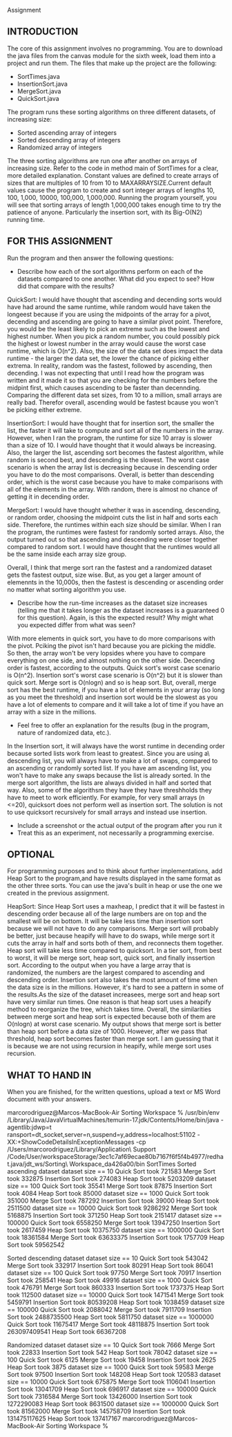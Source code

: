 Assignment
## INTRODUCTION

The core of this assignment involves no programming. You are to download the java files from the canvas module for the sixth week, load them into a project and run them. The files that make up the project are the following:

* SortTimes.java
* InsertionSort.java
* MergeSort.java
* QuickSort.java

The program runs these sorting algorithms on three different datasets, of increasing size:

* Sorted ascending array of integers
* Sorted descending array of integers
* Randomized array of integers

The three sorting algorithms are run one after another on arrays of increasing size. Refer to the code in method main of SortTimes for a clear, more detailed explanation. Constant values are defined to create arrays of sizes that are multiples of 10 from 10 to MAXARRAYSIZE.Current default values cause the program to create and sort integer arrays of lengths 10, 100, 1,000, 10000, 100,000, 1,000,000. Running the program yourself, you will see that sorting arrays of length 1,000,000 takes enough time to try the patience of anyone. Particularly the insertion sort, with its Big-O(N2) running time.

## FOR THIS ASSIGNMENT 

Run the program and then answer the following questions:

* Describe how each of the sort algorithms perform on each of the datasets compared to one another. What did you expect to see? How did that compare with the results?

QuickSort: I would have thought that ascending and decending sorts would have had around the same runtime, while random would have taken the longeest because if you are using the midpoints of the array for a pivot, decending and ascending are going to have a similar pivot point. Therefore, you would be the least likely to pick an extreme such as the lowest and highest number. When you pick a random number, you could possibly pick the highest or lowest number in the array would cause the worst case runtime, which is O(n^2). Also, the size of the data set does impact the data runtime - the larger the data set, the lower the chance of picking either extrema. In reality, random was the fastest, followed by ascending, then decending. I was not expecting that until I read how the program was written and it made it so that you are checking for the numbers before the midpint first, which causes ascending to be faster than decennding. Comparing the different data set sizes, from 10 to a million, small arrays are really bad. Therefor overall, ascending would be fastest bcause you won't be picking either extreme.

InsertionSort: I would have thought that for insertion sort, the smaller the list, the faster it will take to compute and sort all of the numbers in the array. However, when I ran the program, the runtime for size 10 array is slower than a size of 10. I would have thought that it would always be increasing. Also, the larger the list, ascending sort becomes the fastest algorithm, while random is second best, and descending is the slowest. The worst case scenario is when the array list is decreasing because in descending order you have to do the most comparisons. Overall, is better than descending order, which is the worst case because you have to make comparisons with all of the elements in the array. With random, there is almost no chance of getting it in decending order. 

MergeSort: I would have thought whether it was in ascending, descending, or random order, choosing the midpoint cuts the list in half and sorts each side. Therefore, the runtimes within each size should be similar. When I ran the program, the runtimes were fastest for randomly sorted arrays. Also, the output turned out so that ascending and descending were closer together compared to random sort. I would have thought that the runtimes would all be the same inside each array size group. 

Overall, I think that merge sort ran the fastest and a randomized dataset gets the fastest output, size wise. But, as you get a larger amount of elemennts in the 10,000s, then the fastest is descending or ascending order no matter what sorting algorithm you use.

* Describe how the run-time increases as the dataset size increases (telling me that it takes longer as the dataset increases is a guaranteed 0 for this question). Again, is this the expected result? Why might what you expected differ from what was seen?

 With more elements in quick sort, you have to do more comparisons with the pivot. Pciking the pivot isn't hard because you are picking the middle. So then, the array won't be very lopsides where you have to compare everything on one side, and almost nothing on the other side. Decending order is fastest, according to the outputs. Quick sort's worst case scenario is O(n^2). Insertion sort's worst case scenario is O(n^2) but it is slower than quick sort. Merge sort is O(nlogn) and so is heap sort. But, overall, merge sort has the best runtime, if you have a lot of elements in your array (so long as you meet the threshold) and insertion sort would be the slowest as you have a lot of elements to compare and it will take a lot of time if you have an array with a size in the millions. 

* Feel free to offer an explanation for the results (bug in the program, nature of randomized data, etc.).

In the Insertion sort, it will always have the worst runtime in decending order because sorted lists work from least to greatest. Since you are using a\ descending list, you will always have to make a lot of swaps, compared to an ascending or randomly sorted list. If you have am ascending list, you won't have to make any swaps because the list is already sorted. In the merge sort algorithm, the lists are always divided in half and sorted that way. Also, some of the algorithsm they have they have threshholds they have to meet to work efficiently. For example, for very small arrays (n <=20), quicksort does not perform well as insertion sort. The solution is not to use quicksort recursively for small arrays and instead use insertion. 
 

* Include a screenshot or the actual output of the program after you run it
* Treat this as an experiment, not necessarily a programming exercise. 

## OPTIONAL

For programming purposes and to think about further implementations, add Heap Sort to the program,and have results displayed in the same format as the other three sorts. You can use the java's built in heap or use the one we created in the previous assignment.

HeapSort: Since Heap Sort uses a maxheap, I predict that it will be fastest in descending order because all of the large numbers are on top and the smallest will be on bottom. It will be take less time than insertion sort because we will not have to do any comparisons. Merge sort will probably be better, just because heapify will have to do swaps, while merge sort it cuts the array in half and sorts both of them, and reconnects them together. Heap sort will take less time compared to quicksort. In a tier sort, from best to worst, it will be merge sort, heap sort, quick sort, and finally inssertion sort. According to the output when you have a large array that is randomized, the numbers are the largest compared to ascending and descending order. Insertion sort also takes the most amount of time when the data size is in the millions. However, it's hard to see a pattern in some of the results.As the size of the dataset increasees, merge sort and heap sort have very similar run times. One reason is that heap sort uses a heapify method to reorganize the tree, which takes time. Overall, the similarities between merge sort and heap sort is expected because both of them are O(nlogn) at worst case scenario. My output shows that merge sort is better than heap sort before a data size of 1000. However, after we pass that threshold, heap sort becomes faster than merge sort. I am guessing that it is because we are not using recursion in heapify, while merge sort uses recursion.


## WHAT TO HAND IN

When you are finished, for the written questions, upload a text or MS Word document with your answers.

marcorodriguez@Marcos-MacBook-Air Sorting Workspace %  /usr/bin/env /Library/Java/JavaVirtualMachines/temurin-17.jdk/Contents/Home/bin/java -agentlib:jdwp=t
ransport=dt_socket,server=n,suspend=y,address=localhost:51102 -XX:+ShowCodeDetailsInExceptionMessages -cp /Users/marcorodriguez/Library/Application\ Support
/Code/User/workspaceStorage/3ec1c7af69ecae80b7167f6f5f4b4977/redhat.java/jdt_ws/Sorting\ Workspace_da426a00/bin SortTimes 
Sorted ascending dataset
        dataset size == 10
                Quick Sort took 721583
                Merge Sort took 332875
                Insertion Sort took 274083
                Heap Sort took 5203209
        dataset size == 100
                Quick Sort took 35541
                Merge Sort took 87875
                Insertion Sort took 4084
                Heap Sort took 85000
        dataset size == 1000
                Quick Sort took 351000
                Merge Sort took 787292
                Insertion Sort took 39000
                Heap Sort took 2511500
        dataset size == 10000
                Quick Sort took 9286292
                Merge Sort took 5168875
                Insertion Sort took 371250
                Heap Sort took 2151417
        dataset size == 100000
                Quick Sort took 6558250
                Merge Sort took 13947250
                Insertion Sort took 2617459
                Heap Sort took 10375750
        dataset size == 1000000
                Quick Sort took 18361584
                Merge Sort took 63633375
                Insertion Sort took 1757709
                Heap Sort took 59562542

Sorted descending dataset
        dataset size == 10
                Quick Sort took 543042
                Merge Sort took 332917
                Insertion Sort took 80291
                Heap Sort took 86041
        dataset size == 100
                Quick Sort took 97750
                Merge Sort took 70917
                Insertion Sort took 258541
                Heap Sort took 49916
        dataset size == 1000
                Quick Sort took 476791
                Merge Sort took 860333
                Insertion Sort took 1737375
                Heap Sort took 112500
        dataset size == 10000
                Quick Sort took 1471541
                Merge Sort took 5459791
                Insertion Sort took 80539208
                Heap Sort took 1038459
        dataset size == 100000
                Quick Sort took 2088042
                Merge Sort took 7911709
                Insertion Sort took 2488735500
                Heap Sort took 5811750
        dataset size == 1000000
                Quick Sort took 11675417
                Merge Sort took 48118875
                Insertion Sort took 263097409541
                Heap Sort took 66367208

Randomized dataset
        dataset size == 10
                Quick Sort took 7666
                Merge Sort took 22833
                Insertion Sort took 542
                Heap Sort took 78042
        dataset size == 100
                Quick Sort took 6125
                Merge Sort took 19458
                Insertion Sort took 2625
                Heap Sort took 3875
        dataset size == 1000
                Quick Sort took 59583
                Merge Sort took 97500
                Insertion Sort took 148208
                Heap Sort took 120583
        dataset size == 10000
                Quick Sort took 675875
                Merge Sort took 1106041
                Insertion Sort took 13041709
                Heap Sort took 696917
        dataset size == 100000
                Quick Sort took 7316584
                Merge Sort took 13426000
                Insertion Sort took 1272290083
                Heap Sort took 8631500
        dataset size == 1000000
                Quick Sort took 81562000
                Merge Sort took 145758709
                Insertion Sort took 131475117625
                Heap Sort took 137417167
marcorodriguez@Marcos-MacBook-Air Sorting Workspace % 